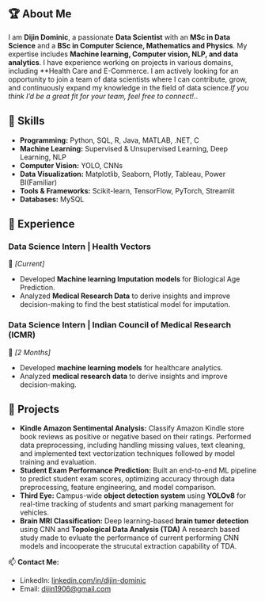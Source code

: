 ## 🏆 About Me

I am **Dijin Dominic**, a passionate **Data Scientist** with an **MSc in Data Science** and a **BSc in Computer Science, Mathematics and Physics**. My expertise includes **Machine learning, Computer vision, NLP, and data analytics**. I have experience working on projects in various domains, including **Health Care and E-Commerce. I am actively looking for an opportunity to join a team of data scientists where I can contribute, grow, and continuously expand my knowledge in the field of data science.*If you think I’d be a great fit for your team, feel free to connect!.*.

## 🔧 Skills

- **Programming:** Python, SQL, R, Java, MATLAB, .NET, C
- **Machine Learning:** Supervised & Unsupervised Learning, Deep Learning, NLP
- **Computer Vision:** YOLO, CNNs
- **Data Visualization:** Matplotlib, Seaborn, Plotly, Tableau, Power BI(Familiar)
- **Tools & Frameworks:** Scikit-learn, TensorFlow, PyTorch, Streamlit
- **Databases:** MySQL

## 💼 Experience

### **Data Science Intern | Health Vectors**
📅 *[Current]*  
- Developed **Machine learning Imputation models** for Biological Age Prediction.  
- Analyzed **Medical Research Data** to derive insights and improve decision-making to find the best statistical model for imputation.

### **Data Science Intern | Indian Council of Medical Research (ICMR)**
📅 *[2 Months]*  
- Developed **machine learning models** for healthcare analytics.  
- Analyzed **medical research data** to derive insights and improve decision-making.

## 📂 Projects

- **Kindle Amazon Sentimental Analysis:** Classify Amazon Kindle store book reviews as positive or negative based on their ratings. Performed data preprocessing, including handling missing values, text cleaning, and implemented text vectorization techniques followed by model training and evaluation.
- **Student Exam Performance Prediction:** Built an end-to-end ML pipeline to predict student exam scores, optimizing accuracy through data preprocessing, feature engineering, and model comparison.
- **Third Eye:** Campus-wide **object detection system** using **YOLOv8** for real-time tracking of students and  smart parking management for vehicles.
- **Brain MRI Classification:** Deep learning-based **brain tumor detection** using CNN and **Topological Data Analysis (TDA)** A research based study made to evluate the performance of current performing CNN models and incooperate the strucutal extraction capability of TDA.


📫 **Contact Me:**  
- LinkedIn: [linkedin.com/in/dijin-dominic](https://www.linkedin.com/in/dijin-dominic)  
- Email: [dijin1906@gmail.com](mailto:your-email@example.com)  

